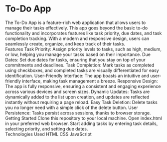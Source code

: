 #  To-Do App

The To-Do App is a feature-rich web application that allows users to manage their tasks effectively. This app goes beyond the basic to-do functionality and incorporates features like task priority, due dates, and task completion tracking. With a modern and responsive design, users can seamlessly create, organize, and keep track of their tasks.
<br>
Features
Task Priority: Assign priority levels to tasks, such as high, medium, or low, helping you manage your tasks based on their importance.
Due Dates: Set due dates for tasks, ensuring that you stay on top of your commitments and deadlines.
Task Completion: Mark tasks as completed using checkboxes, and completed tasks are visually differentiated for easy identification.
User-Friendly Interface: The app boasts an intuitive and user-friendly interface, making task management a breeze.
Responsive Design: The app is fully responsive, ensuring a consistent and engaging experience across various devices and screen sizes.
Dynamic Updates: Tasks are dynamically added to the list upon creation, and updates are reflected instantly without requiring a page reload.
Easy Task Deletion: Delete tasks you no longer need with a simple click of the delete button.
User Persistence: Tasks persist across sessions, thanks to browser storage.
<br>
Getting Started
Clone this repository to your local machine.
Open index.html in your preferred web browser.
Start adding tasks by entering task details, selecting priority, and setting due dates.
<br>
Technologies Used
HTML
CSS
JavaScript
